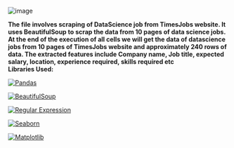 ![image](https://github.com/varshil009/TimesJobsScraping/assets/118505855/197eac0e-3f51-4a95-9384-1f814e305507)

<b>The file involves scraping of DataScience job from TimesJobs website. It uses BeautifulSoup to scrap the data from 10 pages of data science jobs. At the end of the execution of all cells we will get the 
data of datascience jobs from 10 pages of TimesJobs website and approximately 240 rows of data. The extracted features include Company name, Job title, expected salary, location, experience required, skills required etc</b>
<br>
<b>Libraries Used:</b>

<!-- Pandas Button -->
[![Pandas](https://img.shields.io/badge/Pandas-Data%20Analysis-blue)](https://pandas.pydata.org/)

<!-- BeautifulSoup Button -->
[![BeautifulSoup](https://img.shields.io/badge/BeautifulSoup-Web%20Scraping-green)](https://www.crummy.com/software/BeautifulSoup/)

<!-- Regular Expression Button -->
[![Regular Expression](https://img.shields.io/badge/Regular%20Expression-Pattern%20Matching-red)](https://docs.python.org/3/library/re.html)

<!-- Seaborn Button -->
[![Seaborn](https://img.shields.io/badge/Seaborn-Statistical%20Data%20Visualization-orange)](https://seaborn.pydata.org/)

<!-- Matplotlib Button -->
[![Matplotlib](https://img.shields.io/badge/Matplotlib-Plotting%20Library-lightgrey)](https://matplotlib.org/)

